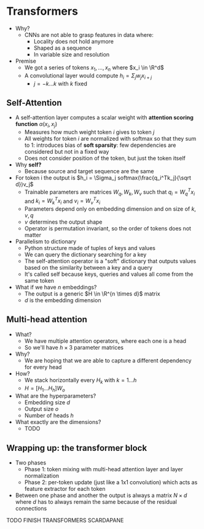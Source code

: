 # Transformers

- Why?
  - CNNs are not able to grasp features in data where:
    - Locality does not hold anymore
    - Shaped as a sequence
    - In variable size and resolution
- Premise
  - We got a series of tokens $x_1,...,x_n$ where $x_i \in \R^d$
  - A convolutional layer would compute $h_i=\Sigma_j w_j x_{i+j}$
    - $j=-k...k$ with $k$ fixed

## Self-Attention

- A self-attention layer computes a scalar weight with **attention scoring function** $\alpha(x_i,x_j)$
  - Measures how much weight token $i$ gives to token $j$
  - All weights for token $i$ are normalized with softmax so that they sum to 1: introduces bias of **soft sparsity**: few dependencies are considered but not in a fixed way
  - Does not consider position of the token, but just the token itself
- Why **self?**
  - Because source and target sequence are the same
- For token i the output is $h_i = \Sigma_j softmax(\frac{q_i^Tk_j}{\sqrt d})v_j$
  - Trainable parameters are matrices $W_q, W_k, W_v$ such that $q_i=W_q^Tx_i$ and $k_i=W_k^Tx_i$ and $v_i=W_v^Tx_i$
  - Parameters depend only on embedding dimension and on size of $k,v,q$
  - $v$ determines the output shape
  - Operator is permutation invariant, so the order of tokens does not matter
- Parallelism to dictionary
  - Python structure made of tuples of keys and values
  - We can query the dictionary searching for a key
  - The self-attention operator is a "soft" dictionary that outputs values based on the similarity between a key and a query
  - It's called self because keys, queries and values all come from the same token
- What if we have $n$ embeddings?
  - The output is a generic $H \in \R^{n \times d}$ matrix
  - $d$ is the embedding dimension

## Multi-head attention

- What?
  - We have multiple attention operators, where each one is a head
  - So we'll have $h \times 3$ parameter matrices
- Why?
  - We are hoping that we are able to capture a different dependency for every head
- How?
  - We stack horizontally every $H_k$ with $k=1...h$
  - $H = [H_1 ... H_h] W_o$
- What are the hyperparameters?
  - Embedding size $d$
  - Output size $o$
  - Number of heads $h$
- What exactly are the dimensions?
  - TODO

## Wrapping up: the transformer block

- Two phases
  - Phase 1: token mixing with multi-head attention layer and layer normalization
  - Phase 2: per-token update (just like a 1x1 convolution) which acts as feature extractor for each token
- Between one phase and another the output is always a matrix $N \times d$ where $d$ has to always remain the same because of the residual connections

TODO FINISH TRANSFORMERS SCARDAPANE
